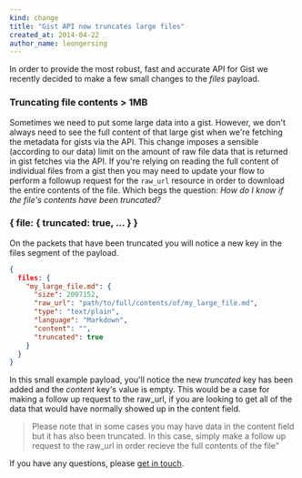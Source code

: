 ```yaml
---
kind: change
title: "Gist API now truncates large files"
created_at: 2014-04-22
author_name: leongersing
---
```


In order to provide the most robust, fast and accurate API for Gist we recently decided to make a few small changes to the *files* payload.

### Truncating file contents > 1MB
Sometimes we need to put some large data into a gist. However, we don't always need to see the full content of that large gist when we're fetching the metadata for gists via the API. This change imposes a sensible (according to our data) limit on the amount of raw file data that is returned in gist fetches via the API. If you're relying on reading the full content of individual files from a gist then you may need to update your flow to perform a followup request for the ```raw_url``` resource in order to download the entire contents of the file. Which begs the question: *How do I know if the file's contents have been truncated?*

### { file: { truncated: true, ... } }
On the packets that have been truncated you will notice a new key in the files segment of the payload.

``` json
{
  files: {
    "my_large_file.md": {
      "size": 2097152,
      "raw_url": "path/to/full/contents/of/my_large_file.md",
      "type": "text/plain",
      "language": "Markdown",
      "content": "",
      "truncated": true
    }
  }
}
```

In this small example payload, you'll notice the new *truncated* key has been added and the *content* key's value is empty. This would be a case for making a follow up request to the raw_url, if you are looking to get all of the data that would have normally showed up in the content field.

> Please note that in some cases you may have data in the content field but it has also been truncated. In this case, simply make a follow up request to the raw_url in order recieve the full contents of the file"

If you have any questions, please [get in touch][contact].

[contact]: https://github.com/contact?form[subject]=Gist+API+now+tuncates+large+files
